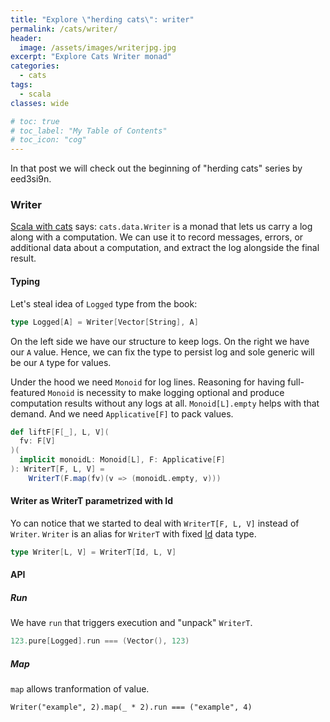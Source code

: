 ```yaml
---
title: "Explore \"herding cats\": writer"
permalink: /cats/writer/
header:
  image: /assets/images/writerjpg.jpg
excerpt: "Explore Cats Writer monad"
categories:
  - cats
tags:
  - scala
classes: wide

# toc: true
# toc_label: "My Table of Contents"
# toc_icon: "cog"
---
```


In that post we will check out the beginning of "herding cats" series by eed3si9n.


### Writer
[Scala with cats](https://books.underscore.io/scala-with-cats/scala-with-cats.html) says: `cats.data.Writer` is a monad that lets us carry a log along with a computation. We can use it to record messages, errors, or additional data about a computation, and extract the log alongside the final result.

#### Typing

Let's steal idea of `Logged` type from the book:
```scala
type Logged[A] = Writer[Vector[String], A]
```

On the left side we have our structure to keep logs.
On the right we have our `A` value. Hence, we can fix the type to persist log and sole generic will be our `A` type for values.

Under the hood we need `Monoid` for log lines. Reasoning for having full-featured `Monoid` is necessity to make logging optional and produce computation results without any logs at all. `Monoid[L].empty` helps with that demand. And we need `Applicative[F]` to pack values.
```scala
def liftF[F[_], L, V](
  fv: F[V]
)(
  implicit monoidL: Monoid[L], F: Applicative[F]
): WriterT[F, L, V] =
    WriterT(F.map(fv)(v => (monoidL.empty, v)))
```

#### Writer as WriterT parametrized with Id

Yo can notice that we started to deal with `WriterT[F, L, V]` instead of `Writer`.
`Writer` is an alias for `WriterT` with fixed [Id](https://typelevel.org/cats/datatypes/id.html) data type. 
```scala
type Writer[L, V] = WriterT[Id, L, V]
```

#### API

##### Run

We have `run` that triggers execution and "unpack" `WriterT`.
```scala
123.pure[Logged].run === (Vector(), 123)
```

##### Map

`map` allows tranformation of value.
```
Writer("example", 2).map(_ * 2).run === ("example", 4)
```
